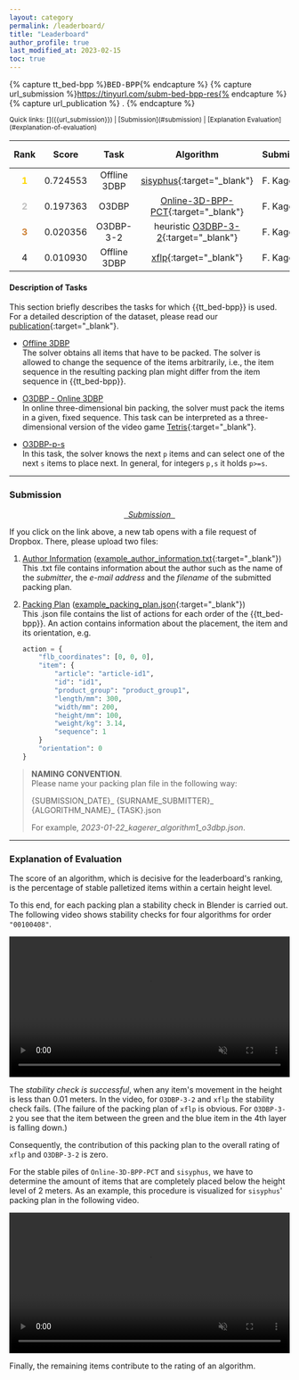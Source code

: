 ```yaml
---
layout: category
permalink: /leaderboard/
title: "Leaderboard"
author_profile: true
last_modified_at: 2023-02-15
toc: true
---
```


<!-- Definition of variables -->
{% capture tt_bed-bpp %}<tt>BED-BPP</tt>{% endcapture %} <!-- use with {{tt_bed-bpp}} -->
{% capture url_submission %}https://tinyurl.com/subm-bed-bpp-res{% endcapture %} <!-- use with {{url_submission}} -->
{% capture url_publication %} . {% endcapture %} <!-- use with {{url_publication}} -->

<!-- Quick links -->
<small>
Quick links: [<i class="fa fa-upload"></i><i class="fab fa-dropbox"></i>]({{url_submission}}) | [Submission](#submission) | [Explanation Evaluation](#explanation-of-evaluation)
</small>

<!--LEADERBOARD-->

<style>
table th:first-of-type {width: 5%;}
table th:nth-of-type(2) {width: 5%;}
table th:nth-of-type(3) {width: 10%;}
table th:nth-of-type(4) {width: 15%;}
table th:nth-of-type(5) {width: 10%;}
table th:nth-of-type(6) {width: 10%;}
table th:nth-of-type(7) {width: 10%;}
</style>

| Rank | Score | Task | Algorithm | Submitter | Date | Packing Plan |
|:-----:|:-----:|:----:|:---------:|:---------|:----:|-------------:|
| <span style="color:gold">**1**</span>  | 0.724553  | Offline 3DBP | [sisyphus](https://github.com/josch/sisyphus){:target="_blank"} | F.&nbsp;Kagerer | 2022-12-05 | <a href="/assets/packing_plans/2022-12-05_kagerer_sisyphus_offline3dbp.json" download class="fa fa-download"></a>
| <span style="color:silver">**2**</span>    | 0.197363 | O3DBP   | [Online-3D-BPP-PCT](https://github.com/alexfrom0815/Online-3D-BPP-PCT){:target="_blank"} | F.&nbsp;Kagerer |2022-11-25 |  <a href="/assets/packing_plans/2022-11-25_kagerer_o3dbpp-pct_O3dbp.json" download class="fa fa-download"></a>
| <span style="color:#cd7f32">**3**</span>   | 0.020356 | O3DBP-3-2  | heuristic [O3DBP-3-2](https://github.com/floriankagerer/bed-bpp-env/tree/main/code/heuristics/O3DBP_3_2.py){:target="_blank"} | F.&nbsp;Kagerer | 2023-02-19 | <a href="/assets/packing_plans/2023-02-19_kagerer_heuristic-O3DBP-3-2_O3DBP-3-2.json" download class="fa fa-download"></a>
| 4  | 0.010930 | Offline 3DBP   | [xflp](https://github.com/hschneid/xflp){:target="_blank"} | F.&nbsp;Kagerer |2022-12-04 | <a href="/assets/packing_plans/2022-12-04_kagerer_xflp_output_asc-z_offline3dbp.json" download class="fa fa-download"></a>


<!-- Template Line
| rank  | score | task  | name_algorithm | Firstname Surname | YYYY-MM-DD | <a href="/assets/packing_plans/FILENAME.json" download class="fa fa-download"></a>
End Template Line-->


#### Description of Tasks
This section briefly describes the tasks for which {{tt_bed-bpp}} is used. For a detailed description of the dataset, please read our [publication]({{url_publication}}){:target="_blank"}.
- <u>Offline 3DBP</u> \
    The solver obtains all items that have to be packed. The solver is allowed to change the sequence of the items arbitrarily, i.e., the item sequence in the resulting packing plan might differ from the item sequence in {{tt_bed-bpp}}.   

- <u>O3DBP - Online 3DBP</u> \
    In online three-dimensional bin packing, the solver must pack the items in a given, fixed sequence. This task can be interpreted as a three-dimensional version of the video game [Tetris](https://en.wikipedia.org/wiki/Tetris){:target="_blank"}.

- <u>O3DBP-p-s</u> \
    In this task, the solver knows the next `p` items and can select one of the next `s` items to place next. In general, for integers `p,s` it holds `p>=s`.


<!-- hrule -->
--- 

<!-- Submission -->
### Submission
<p style="text-align:center">
<a href="{{url_submission}}" target="_blank"><i class="fa fa-upload">&nbsp; Submission &nbsp;</i><i class="fab fa-dropbox"></i></a>
</p>
If you click on the link above, a new tab opens with a file request of Dropbox. There, please upload two files:

1.  <u>Author Information</u> ([example_author_information.txt](/assets/submission_info/example_author_information.txt){:target="_blank"}) \
    This .txt file contains information about the author such as the name of the <i>submitter</i>, the <i>e-mail address</i> and the <i>filename</i> of the submitted packing plan.

2.  <u>Packing Plan</u> ([example_packing_plan.json](/assets/submission_info/example_packing_plan.json){:target="_blank"}) \
    This .json file contains the list of actions for each order of the {{tt_bed-bpp}}. An action contains information about the placement, the item and its orientation, e.g.

    ```python
    action = {
        "flb_coordinates": [0, 0, 0],
        "item": {
            "article": "article-id1",
            "id": "id1",
            "product_group": "product_group1",
            "length/mm": 300,
            "width/mm": 200,
            "height/mm": 100,
            "weight/kg": 3.14,
            "sequence": 1
        }
        "orientation": 0
    }
    ```

> **NAMING CONVENTION**. \
> Please name your packing plan file in the following way:
> 
> {SUBMISSION_DATE}\_ {SURNAME_SUBMITTER}\_ {ALGORITHM_NAME}\_ {TASK}.json
>
> For example, *2023-01-22_kagerer_algorithm1_o3dbp.json*.



<!-- hrule -->
--- 

### Explanation of Evaluation
The score of an algorithm, which is decisive for the leaderboard's ranking, is the percentage of stable palletized items within a certain height level. 

To this end, for each packing plan a stability check in Blender is carried out. The following video shows stability checks for four algorithms for order `"00100408"`.


<!-- Blender Stability Check Video -->
<center><video width="100%" muted controls>
    <source src="/assets/video/stability_check_video.mp4" type="video/mp4">
</video></center>


The *stability check is successful*, when any item's movement in the height is less than 0.01 meters. In the video, for `O3DBP-3-2` and `xflp` the stability check fails. (The failure of the packing plan of `xflp` is obvious. For `O3DBP-3-2` you see that the item between the green and the blue item in the 4th layer is falling down.) 

Consequently, the contribution of this packing plan to the overall rating of `xflp` and `O3DBP-3-2` is zero.

For the stable piles of `Online-3D-BPP-PCT` and `sisyphus`, we have to determine the amount of items that are completely placed below the height level of 2 meters. As an example, this procedure is visualized for `sisyphus`' packing plan in the following video.


<!-- Items for Rating of an Algorithm -->
<center>
<video width="100%" muted controls>
    <source src="/assets/video/example_evaluation_sisyphus_00100408.mp4" type="video/mp4">
</video>
</center>


Finally, the remaining items contribute to the rating of an algorithm.


